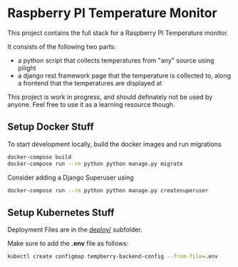 # Raspberry PI Temperature Monitor

This project contains the full stack for a Raspberry PI Temperature monitor. 

It consists of the following two parts:

* a python script that collects temperatures from "any" source using pilight
* a django rest framework page that the temperature is collected to, along a frontend that the temperatures are displayed at

This project is work in progress, and should definately not be used by anyone. Feel free to use it as a learning resource though.
 

## Setup Docker Stuff

To start development locally, build the docker images and run migrations

```bash
docker-compose build
docker-compose run --rm python python manage.py migrate
```

Consider adding a Django Superuser using
```bash
docker-compose run --rm python python manage.py createsuperuser
```

## Setup Kubernetes Stuff

Deployment Files are in the [deploy/](deploy/) subfolder.

Make sure to add the **.env** file as follows:
```bash
kubectl create configmap tempberry-backend-config --from-file=.env
```